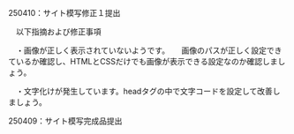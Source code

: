 
250410：サイト模写修正１提出

　以下指摘および修正事項

　・画像が正しく表示されていないようです。
 　 画像のパスが正しく設定できているか確認し、HTMLとCSSだけでも画像が表示できる設定なのか確認しましょう。

　・文字化けが発生しています。headタグの中で文字コードを設定して改善しましょう。

250409：サイト模写完成品提出
